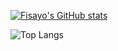 
[![Fisayo's GitHub stats](https://github-readme-stats.vercel.app/api?username=OluwafisayoIbrahim)](https://github.com/OluwafisayoIbrahim/github-readme-stats) 

![Top Langs](https://github-readme-stats.vercel.app/api/top-langs/?username=OluwafisayoIbrahim&layout=compact)
